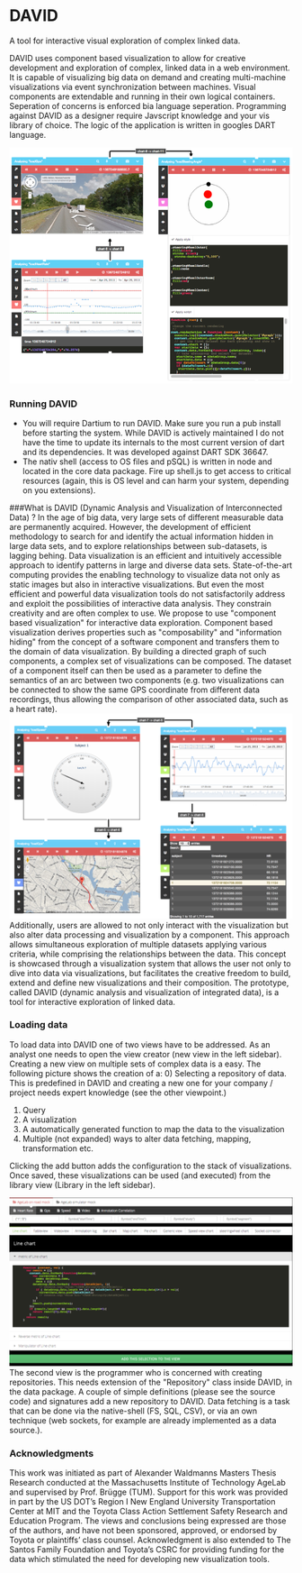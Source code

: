 # DAVID
A tool for interactive visual exploration of complex linked data. 

DAVID uses component based visualization to allow for creative development and exploration of complex, linked data in a web environment. It is capable of visualizing big data on demand and creating multi-machine visualizations via event synchronization between machines. Visual components are extendable and running in their own logical containers. Seperation of concerns is enforced bia language seperation. Programming against DAVID as a designer require Javscript knowledge and your vis library of choice. The logic of the application is written in googles DART language.

![DAVID explore session](/doc/img/explore.png)

### Running DAVID
* You will require Dartium to run DAVID. Make sure you run a pub install before starting the system. While DAVID is actively maintained I do not have the time to update its internals to the most current version of dart and its dependencies. It was developed against DART SDK 36647.
* The nativ shell (access to OS files and pSQL) is written in node and located in the core data package. Fire up shell.js to get access to critical resources (again, this is OS level and can harm your system, depending on you extensions).

###What is DAVID (Dynamic Analysis and Visualization of Interconnected Data) ?
In the age of big data, very large sets of different measurable data are permanently acquired. However, the development of efficient methodology to search for and identify the actual information hidden in large data sets, and to explore relationships between sub-datasets, is lagging behing. Data visualization is an efficient and intuitively accessible approach to identify patterns in large and diverse data sets. State-of-the-art computing provides the enabling technology to visualize data not only as static images but also in interactive visualizations. But even the most efficient and powerful data visualization tools do not satisfactorily address and exploit the possibilities of interactive data analysis. They constrain creativity and are often complex to use. We propose to use "component based visualization" for interactive data exploration. Component based visualization derives properties such as "composability" and "information hiding" from the concept of a software component and transfers them to the domain of data visualization. By building a directed graph of such components, a complex set of visualizations can be composed. The dataset of a component itself can then be used as a parameter to define the semantics of an arc between two components (e.g. two visualizations can be connected to show the same GPS coordinate from different data recordings, thus allowing the comparison of other associated data, such as a heart rate).
![DAVID explore session](/doc/img/running.png)
Additionally, users are allowed to not only interact with the visualization but also alter data processing and visualization by a component. This approach allows simultaneous exploration of multiple datasets applying various criteria, while comprising the relationships between the data. This concept is showcased through a visualization system that allows the user not only to dive into data via visualizations, but facilitates the creative freedom to build, extend and define new visualizations and their composition. The prototype, called DAVID (dynamic analysis and visualization of integrated data), is a tool for interactive exploration of linked data.

### Loading data
To load data into DAVID one of two views have to be addressed. As an analyst one needs to open the view creator (new view in the left sidebar). Creating a new view on multiple sets of complex data is a easy. The following picture shows the creation of a:
0) Selecting a repository of data. This is predefined in DAVID and creating a new one for your company / project needs expert knowledge (see the other viewpoint.)
1) Query
2) A visualization
3) A automatically generated function to map the data to the visualization
4) Multiple (not expanded) ways to alter data fetching, mapping, transformation etc.

Clicking the add button adds the configuration to the stack of visualizations. Once saved, these visualizations can be used (and executed) from the library view (Library in the left sidebar).

![creation of a dataview in DAVID](/doc/img/load.png)
The second view is the programmer who is concerned with creating repositories. This needs extension of the "Repository" class inside DAVID, in the data package. A couple of simple definitions (please see the source code) and signatures add a new repository to DAVID. Data fetching is a task that can be done via the native-shell (FS, SQL, CSV), or via an own technique (web sockets, for example are already implemented as a data source.).

### Acknowledgments
This work was initiated as part of Alexander Waldmanns Masters Thesis Research conducted at the Massachusetts Institute of Technology AgeLab and supervised by Prof. Brügge (TUM). Support for this work was provided in part by the US DOT’s Region I New England University Transportation Center at MIT and the Toyota Class Action Settlement Safety Research and Education Program. The views and conclusions being expressed are those of the authors, and have not been sponsored, approved, or endorsed by Toyota or plaintiffs’ class counsel. Acknowledgment is also extended to The Santos Family Foundation and Toyota’s CSRC for providing funding for the data which stimulated the need for developing new visualization tools.
